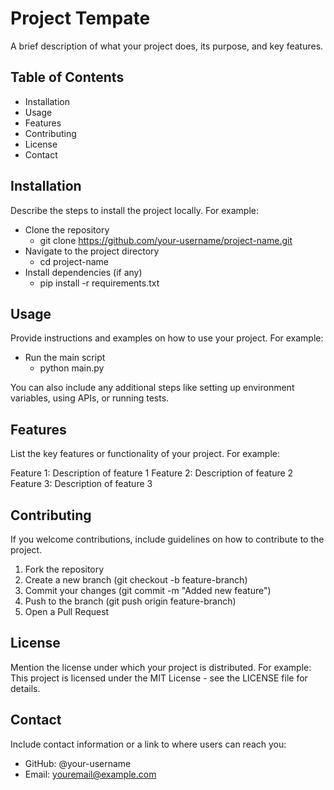 # Project Tempate
A brief description of what your project does, its purpose, and key features.

## Table of Contents
- Installation
- Usage
- Features
- Contributing
- License
- Contact

## Installation
Describe the steps to install the project locally. For example:
- Clone the repository
  - git clone https://github.com/your-username/project-name.git
- Navigate to the project directory
  - cd project-name
- Install dependencies (if any)
  - pip install -r requirements.txt

## Usage
Provide instructions and examples on how to use your project. For example:
- Run the main script
  - python main.py

You can also include any additional steps like setting up environment variables, using APIs, or running tests.

## Features
List the key features or functionality of your project. For example:

Feature 1: Description of feature 1
Feature 2: Description of feature 2
Feature 3: Description of feature 3

## Contributing
If you welcome contributions, include guidelines on how to contribute to the project.
1. Fork the repository
2. Create a new branch (git checkout -b feature-branch)
3. Commit your changes (git commit -m "Added new feature")
4. Push to the branch (git push origin feature-branch)
5. Open a Pull Request

## License
Mention the license under which your project is distributed. For example:
This project is licensed under the MIT License - see the LICENSE file for details.

## Contact
Include contact information or a link to where users can reach you:

- GitHub: @your-username
- Email: youremail@example.com
